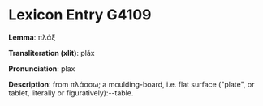 # Lexicon Entry G4109

**Lemma**: πλάξ

**Transliteration (xlit)**: pláx

**Pronunciation**: plax

**Description**:
from πλάσσω; a moulding-board, i.e. flat surface ("plate", or tablet, literally or figuratively):--table.
